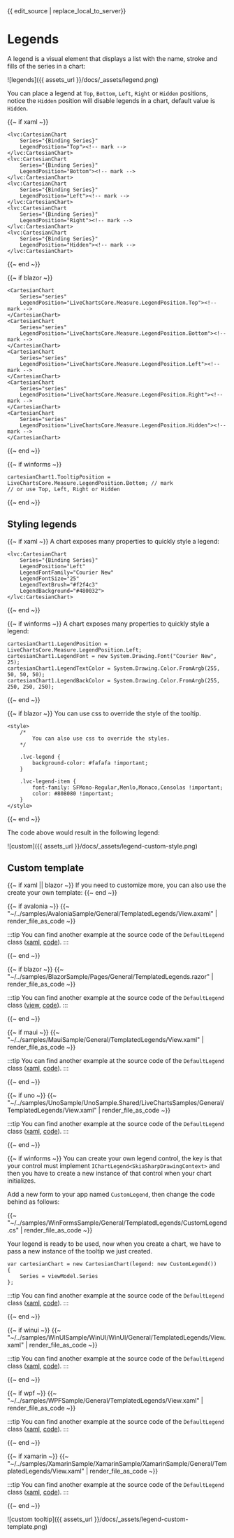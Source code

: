 <div id="edit-this-article-source">
    {{ edit_source | replace_local_to_server}}
</div>

# Legends

A legend is a visual element that displays a list with the name, stroke and fills of the series in a chart:

![legends]({{ assets_url }}/docs/_assets/legend.png)

You can place a legend at `Top`, `Bottom`, `Left`, `Right` or `Hidden` positions, notice the `Hidden` position will 
disable legends in a chart, default value is `Hidden`.

{{~ if xaml ~}}
<pre><code>&lt;lvc:CartesianChart
    Series="{Binding Series}"
    LegendPosition="Top">&lt;!-- mark -->
&lt;/lvc:CartesianChart>
&lt;lvc:CartesianChart
    Series="{Binding Series}"
    LegendPosition="Bottom">&lt;!-- mark -->
&lt;/lvc:CartesianChart>
&lt;lvc:CartesianChart
    Series="{Binding Series}"
    LegendPosition="Left">&lt;!-- mark -->
&lt;/lvc:CartesianChart>
&lt;lvc:CartesianChart
    Series="{Binding Series}"
    LegendPosition="Right">&lt;!-- mark -->
&lt;/lvc:CartesianChart>
&lt;lvc:CartesianChart
    Series="{Binding Series}"
    LegendPosition="Hidden">&lt;!-- mark -->
&lt;/lvc:CartesianChart></code></pre>
{{~ end ~}}

{{~ if blazor ~}}
<pre><code>&lt;CartesianChart
    Series="series"
    LegendPosition="LiveChartsCore.Measure.LegendPosition.Top">&lt;!-- mark -->
&lt;/CartesianChart>
&lt;CartesianChart
    Series="series"
    LegendPosition="LiveChartsCore.Measure.LegendPosition.Bottom">&lt;!-- mark -->
&lt;/CartesianChart>
&lt;CartesianChart
    Series="series"
    LegendPosition="LiveChartsCore.Measure.LegendPosition.Left">&lt;!-- mark -->
&lt;/CartesianChart>
&lt;CartesianChart
    Series="series"
    LegendPosition="LiveChartsCore.Measure.LegendPosition.Right">&lt;!-- mark -->
&lt;/CartesianChart>
&lt;CartesianChart
    Series="series"
    LegendPosition="LiveChartsCore.Measure.LegendPosition.Hidden">&lt;!-- mark -->
&lt;/CartesianChart></code></pre>
{{~ end ~}}

{{~ if winforms ~}}
<pre><code>cartesianChart1.TooltipPosition = LiveChartsCore.Measure.LegendPosition.Bottom; // mark
// or use Top, Left, Right or Hidden
</code></pre>
{{~ end ~}}

## Styling legends

{{~ if xaml ~}}
A chart exposes many properties to quickly style a legend:

<pre><code>&lt;lvc:CartesianChart
    Series="{Binding Series}"
    LegendPosition="Left"
    LegendFontFamily="Courier New"
    LegendFontSize="25"
    LegendTextBrush="#f2f4c3"
    LegendBackground="#480032">
&lt;/lvc:CartesianChart>
</code></pre>
{{~ end ~}}

{{~ if winforms ~}}
A chart exposes many properties to quickly style a legend:

<pre><code>cartesianChart1.LegendPosition = LiveChartsCore.Measure.LegendPosition.Left;
cartesianChart1.LegendFont = new System.Drawing.Font("Courier New", 25);
cartesianChart1.LegendTextColor = System.Drawing.Color.FromArgb(255, 50, 50, 50);
cartesianChart1.LegendBackColor = System.Drawing.Color.FromArgb(255, 250, 250, 250);</code></pre>
{{~ end ~}}

{{~ if blazor ~}}
You can use css to override the style of the tooltip.

<pre><code>&lt;style>
    /*
        You can also use css to override the styles.
    */

    .lvc-legend {
        background-color: #fafafa !important;
    }

    .lvc-legend-item {
        font-family: SFMono-Regular,Menlo,Monaco,Consolas !important;
        color: #808080 !important;
    }
&lt;/style></code></pre>
{{~ end ~}}

The code above would result in the following legend:

![custom]({{ assets_url }}/docs/_assets/legend-custom-style.png)

## Custom template

{{~ if xaml || blazor ~}}
If you need to customize more, you can also use the create your own template:
{{~ end ~}}

{{~ if avalonia ~}}
{{~ "~/../samples/AvaloniaSample/General/TemplatedLegends/View.axaml" | render_file_as_code ~}}

:::tip
You can find another example at the source code of the `DefaultLegend` class 
([xaml](https://github.com/beto-rodriguez/LiveCharts2/blob/master/src/skiasharp/LiveChartsCore.SkiaSharp.Avalonia/DefaultLegend.axaml), 
[code](https://github.com/beto-rodriguez/LiveCharts2/blob/master/src/skiasharp/LiveChartsCore.SkiaSharp.Avalonia/DefaultLegend.axaml.cs)).
:::

{{~ end ~}}

{{~ if blazor ~}}
{{~ "~/../samples/BlazorSample/Pages/General/TemplatedLegends.razor" | render_file_as_code ~}}

:::tip
You can find another example at the source code of the `DefaultLegend` class 
([view](https://github.com/beto-rodriguez/LiveCharts2/blob/master/src/skiasharp/LiveChartsCore.SkiaSharpView.Blazor/DefaultLegend.razor), 
[code](https://github.com/beto-rodriguez/LiveCharts2/blob/master/src/skiasharp/LiveChartsCore.SkiaSharpView.Blazor/DefaultLegend.razor.cs)).
:::

{{~ end ~}}

{{~ if maui ~}}
{{~ "~/../samples/MauiSample/General/TemplatedLegends/View.xaml" | render_file_as_code ~}}

:::tip
You can find another example at the source code of the `DefaultLegend` class 
([xaml](https://github.com/beto-rodriguez/LiveCharts2/blob/master/src/skiasharp/LiveChartsCore.SkiaSharpView.Maui/DefaultLegend.xaml), 
[code](https://github.com/beto-rodriguez/LiveCharts2/blob/master/src/skiasharp/LiveChartsCore.SkiaSharpView.Maui/DefaultLegend.xaml.cs)).
:::

{{~ end ~}}

{{~ if uno ~}}
{{~ "~/../samples/UnoSample/UnoSample.Shared/LiveChartsSamples/General/TemplatedLegends/View.xaml" | render_file_as_code ~}}

:::tip
You can find another example at the source code of the `DefaultLegend` class 
([xaml](https://github.com/beto-rodriguez/LiveCharts2/blob/master/src/skiasharp/LiveChartsCore.SkiaSharpView.Uno/DefaultLegend.xaml), 
[code](https://github.com/beto-rodriguez/LiveCharts2/blob/master/src/skiasharp/LiveChartsCore.SkiaSharpView.Uno/DefaultLegend.xaml.cs)).
:::

{{~ end ~}}

{{~ if winforms ~}}
You can create your own legend control, the key is that your control must implement `IChartLegend<SkiaSharpDrawingContext>` and then
you have to create a new instance of that control when your chart initializes.

Add a new form to your app named `CustomLegend`, then change the code behind as follows:

{{~ "~/../samples/WinFormsSample/General/TemplatedLegends/CustomLegend.cs" | render_file_as_code ~}}

Your legend is ready to be used, now when you create a chart, we have to pass a new instance of the tooltip we just created.

<pre><code>var cartesianChart = new CartesianChart(legend: new CustomLegend())
{
    Series = viewModel.Series
};</code></pre>

:::tip
You can find another example at the source code of the `DefaultLegend` class 
([xaml](https://github.com/beto-rodriguez/LiveCharts2/blob/master/src/skiasharp/LiveChartsCore.SkiaSharp.Avalonia/DefaultLegend.axaml.cs), 
[code](https://github.com/beto-rodriguez/LiveCharts2/blob/master/src/skiasharp/LiveChartsCore.SkiaSharp.Avalonia/DefaultLegend.axaml.cs)).
:::

{{~ end ~}}

{{~ if winui ~}}
{{~ "~/../samples/WinUISample/WinUI/WinUI/General/TemplatedLegends/View.xaml" | render_file_as_code ~}}

:::tip
You can find another example at the source code of the `DefaultLegend` class 
([xaml](https://github.com/beto-rodriguez/LiveCharts2/blob/master/src/skiasharp/LiveChartsCore.SkiaSharpVew.WinUI/DefaultLegend.xaml), 
[code](https://github.com/beto-rodriguez/LiveCharts2/blob/master/src/skiasharp/LiveChartsCore.SkiaSharpVew.WinUI/DefaultLegend.xaml.cs)).
:::

{{~ end ~}}

{{~ if wpf ~}}
{{~ "~/../samples/WPFSample/General/TemplatedLegends/View.xaml" | render_file_as_code ~}}

:::tip
You can find another example at the source code of the `DefaultLegend` class 
([xaml](https://github.com/beto-rodriguez/LiveCharts2/blob/master/src/skiasharp/LiveChartsCore.SkiaSharp.WPF/DefaultLegend.xaml), 
[code](https://github.com/beto-rodriguez/LiveCharts2/blob/master/src/skiasharp/LiveChartsCore.SkiaSharp.WPF/DefaultLegend.xaml.cs)).
:::

{{~ end ~}}

{{~ if xamarin ~}}
{{~ "~/../samples/XamarinSample/XamarinSample/XamarinSample/General/TemplatedLegends/View.xaml" | render_file_as_code ~}}

:::tip
You can find another example at the source code of the `DefaultLegend` class 
([xaml](https://github.com/beto-rodriguez/LiveCharts2/blob/master/src/skiasharp/LiveChartsCore.SkiaSharp.Xamarin.Forms/DefaultLegend.xaml), 
[code](https://github.com/beto-rodriguez/LiveCharts2/blob/master/src/skiasharp/LiveChartsCore.SkiaSharp.Xamarin.Forms/DefaultLegend.xaml.cs)).
:::

{{~ end ~}}

![custom tooltip]({{ assets_url }}/docs/_assets/legend-custom-template.png)
